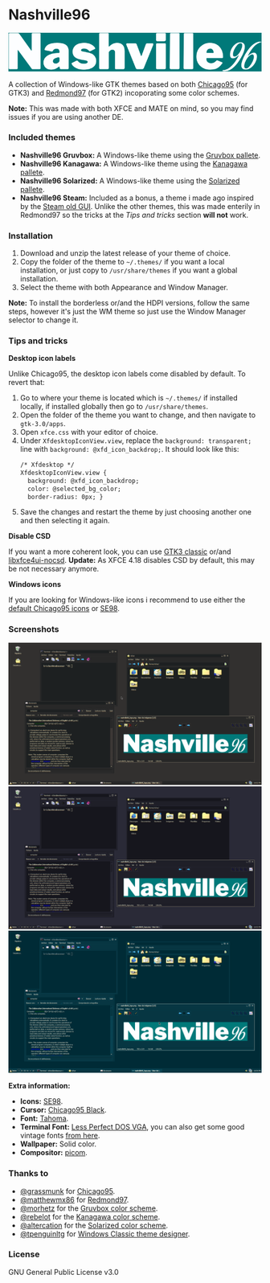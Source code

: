 # Nashville96
<p align="center">
	<img src="images/nashville96_logo.png" alt="logo"/>
</p>

A collection of Windows-like GTK themes based on both [Chicago95](https://github.com/grassmunk/Chicago95) (for GTK3) and [Redmond97](https://github.com/matthewmx86/Redmond97) (for GTK2) incoporating some color schemes. 

**Note:** This was made with both XFCE and MATE on mind, so you may find issues if you are using another DE.

### Included themes
- **Nashville96 Gruvbox:** A Windows-like theme using the [Gruvbox pallete](https://github.com/morhetz/gruvbox).
- **Nashville96 Kanagawa:** A Windows-like theme using the [Kanagawa pallete](https://github.com/rebelot/kanagawa.nvim).
- **Nashville96 Solarized:** A Windows-like theme using the [Solarized pallete](https://github.com/altercation/solarized).
- **Nashville96 Steam:** Included as a bonus, a theme i made ago inspired by the [Steam old GUI](https://i.imgur.com/F3JUQ.jpeg). Unlike the other themes, this was made enterily in Redmond97 so the tricks at the *Tips and tricks* section **will not** work.

### Installation
1. Download and unzip the latest release of your theme of choice.
2. Copy the folder of the theme to `~/.themes/` if you want a local installation, or just copy to `/usr/share/themes` if you want a global installation.
3. Select the theme with both Appearance and Window Manager. 

**Note:** To install the borderless or/and the HDPI versions, follow the same steps, however it's just the WM theme so just use the Window Manager selector to change it.

### Tips and tricks

**Desktop icon labels**

Unlike Chicago95, the desktop icon labels come disabled by default. To revert that: 
1. Go to where your theme is located which is `~/.themes/` if installed locally, if installed globally then go to `/usr/share/themes`.
2. Open the folder of the theme you want to change, and then  navigate to `gtk-3.0/apps`.
3. Open `xfce.css` with your editor of choice.
4. Under `XfdesktopIconView.view`, replace the `background: transparent;` line with `background: @xfd_icon_backdrop;`. It should look like this:
	```
	/* Xfdesktop */
	XfdesktopIconView.view {
	  background: @xfd_icon_backdrop;
	  color: @selected_bg_color;
	  border-radius: 0px; }
	```		
5. Save the changes and restart the theme by just choosing another one and then selecting it again.

**Disable CSD**

If you want a more coherent look, you can use [GTK3 classic](https://github.com/lah7/gtk3-classic) or/and [libxfce4ui-nocsd](https://github.com/Xfce-Classic/libxfce4ui-nocsd).
**Update:** As XFCE 4.18 disables CSD by default, this may be not necessary anymore.

**Windows icons**

If you are looking for  Windows-like icons i recommend to use either the [default Chicago95 icons](https://github.com/grassmunk/Chicago95/tree/master/Icons) or [SE98](https://github.com/nestoris/Win98SE).
		
### Screenshots
<p align="center">
	<img src="images/screenshot_1.png" alt="Screenshot 1"/>
	<img src="images/screenshot_2.png" alt="Screenshot 2"/>
	<img src="images/screenshot_3.png" alt="Screenshot 3"/>
	<figcaption>
		<b>Extra information: </b>
		<ul>
			<li><b>Icons:</b> <a href="https://github.com/nestoris/Win98SE">SE98</a>.</li>
			<li><b>Cursor:</b> <a href="https://github.com/grassmunk/Chicago95/tree/master/Cursors/Chicago95_Cursor_Black">Chicago95 Black</a>.</li>
			<li><b>Font:</b> <a href="https://en.wikipedia.org/wiki/Tahoma_(typeface)">Tahoma</a>.</li>
			<li><b>Terminal Font:</b> <a href="https://laemeur.sdf.org/fonts/">Less Perfect DOS VGA</a>, you can also get some good vintage fonts <a href="https://int10h.org/oldschool-pc-fonts/">from here</a>.</li>
			<li><b>Wallpaper:</b> Solid color.</li>
			<li><b>Compositor:</b> <a href="https://github.com/yshui/picom">picom</a>.</li>
		</ul>
	</figcaption>
</p>

### Thanks to 
- [@grassmunk](https://github.com/grassmunk) for [Chicago95](https://github.com/grassmunk/Chicago95).
- [@matthewmx86](https://github.com/matthewmx86) for [Redmond97](https://github.com/matthewmx86/Redmond97).
- [@morhetz](https://github.com/morhetz) for the [Gruvbox color scheme](https://github.com/morhetz/gruvbox).
- [@rebelot](https://github.com/rebelot) for the [Kanagawa color scheme](https://github.com/rebelot/kanagawa.nvim).
- [@altercation](https://github.com/altercation) for the [Solarized color scheme](https://github.com/altercation/solarized).
- [@tpenguinltg](https://github.com/tpenguinltg) for [Windows Classic theme designer](https://github.com/tpenguinltg/winclassic).

### License 
GNU General Public License v3.0
